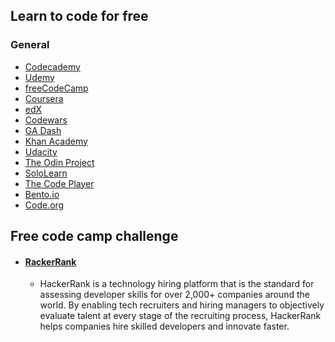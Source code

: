 ## Learn to code for free
### General
* [Codecademy](https://www.codecademy.com/)
* [Udemy](https://www.udemy.com/)
* [freeCodeCamp](https://www.freecodecamp.org/)
* [Coursera](https://www.coursera.org/)
* [edX](https://www.edx.org/)
* [Codewars](https://www.codewars.com/)
* [GA Dash](https://dash.generalassemb.ly/)
* [Khan Academy](https://www.khanacademy.org/)
* [Udacity](https://www.udacity.com/)
* [The Odin Project](https://www.theodinproject.com/)
* [SoloLearn](https://www.sololearn.com/)
* [The Code Player](http://thecodeplayer.com/)
* [Bento.io](https://bento.io/)
* [Code.org](https://code.org/)


## Free code camp challenge
* #### [RackerRank](https://www.hackerrank.com/)
    - HackerRank is a technology hiring platform that is the standard for assessing developer skills for over 2,000+ companies around the world. By enabling tech recruiters and hiring managers to objectively evaluate talent at every stage of the recruiting process, HackerRank helps companies hire skilled developers and innovate faster.
